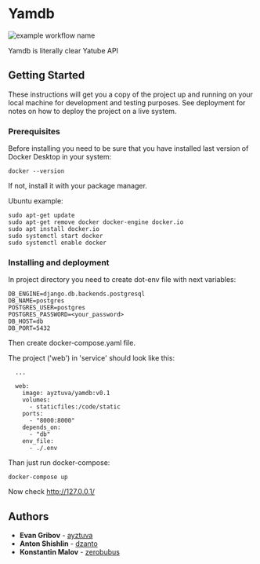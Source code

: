 # Yamdb
![example workflow name](https://github.com/ayztuva/yamdb_final/workflows/CI/badge.svg)

Yamdb is literally clear Yatube API

## Getting Started

These instructions will get you a copy of the project up and running on your local machine for development and testing purposes. See deployment for notes on how to deploy the project on a live system.

### Prerequisites

Before installing you need to be sure that you have installed last version of Docker Desktop in your system:

```
docker --version
```

If not, install it with your package manager.

Ubuntu example:

```
sudo apt-get update
sudo apt-get remove docker docker-engine docker.io
sudo apt install docker.io
sudo systemctl start docker
sudo systemctl enable docker
```

### Installing and deployment

In project directory you need to create dot-env file with next variables:

```
DB_ENGINE=django.db.backends.postgresql
DB_NAME=postgres
POSTGRES_USER=postgres
POSTGRES_PASSWORD=<your_password>
DB_HOST=db
DB_PORT=5432
```

Then create docker-compose.yaml file.

The project ('web') in 'service' should look like this:

```
  ...

  web:
    image: ayztuva/yamdb:v0.1
    volumes:
      - staticfiles:/code/static
    ports:
      - "8000:8000"
    depends_on: 
      - "db"
    env_file: 
      - ./.env
```

Than just run docker-compose:

```
docker-compose up
```

Now check http://127.0.0.1/

## Authors

* **Evan Gribov** - [ayztuva](https://github.com/ayztuva)
* **Anton Shishlin** - [dzanto](https://github.com/dzanto)
* **Konstantin Malov** - [zerobubus](https://github.com/zerobubus)


